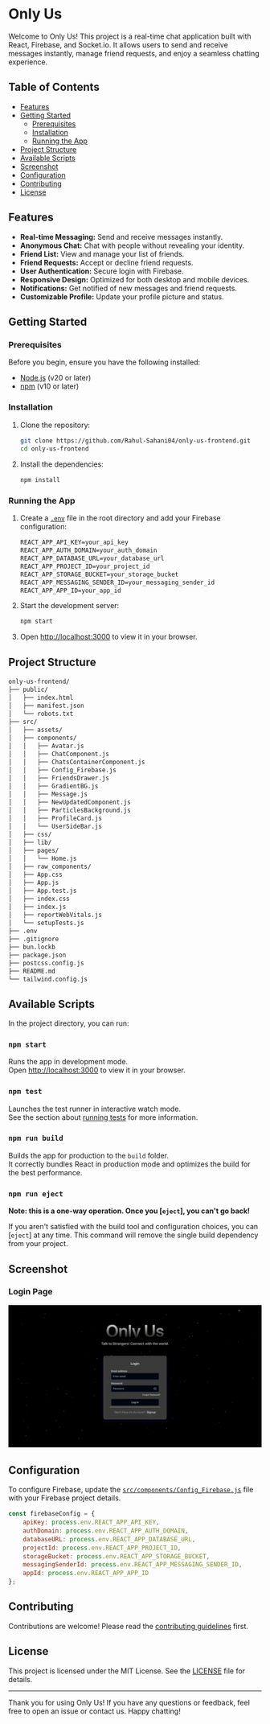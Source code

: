 # Only Us

Welcome to Only Us! This project is a real-time chat application built with React, Firebase, and Socket.io. It allows users to send and receive messages instantly, manage friend requests, and enjoy a seamless chatting experience.

## Table of Contents

- [Features](#features)
- [Getting Started](#getting-started)
    - [Prerequisites](#prerequisites)
    - [Installation](#installation)
    - [Running the App](#running-the-app)
- [Project Structure](#project-structure)
- [Available Scripts](#available-scripts)
- [Screenshot](#screenshot)
- [Configuration](#configuration)
- [Contributing](#contributing)
- [License](#license)

## Features

- **Real-time Messaging:** Send and receive messages instantly.
- **Anonymous Chat:** Chat with people without revealing your identity.
- **Friend List:** View and manage your list of friends.
- **Friend Requests:** Accept or decline friend requests.
- **User Authentication:** Secure login with Firebase.
- **Responsive Design:** Optimized for both desktop and mobile devices.
- **Notifications:** Get notified of new messages and friend requests.
- **Customizable Profile:** Update your profile picture and status.

## Getting Started

### Prerequisites

Before you begin, ensure you have the following installed:

- [Node.js](https://nodejs.org/) (v20 or later)
- [npm](https://www.npmjs.com/) (v10 or later)

### Installation

1. Clone the repository:

    ```sh
    git clone https://github.com/Rahul-Sahani04/only-us-frontend.git
    cd only-us-frontend
    ```

2. Install the dependencies:

    ```sh
    npm install
    ```

### Running the App

1. Create a [`.env`]("https://github.com/Rahul-Sahani04/only-us-frontend/.env") file in the root directory and add your Firebase configuration:

    ```env
    REACT_APP_API_KEY=your_api_key
    REACT_APP_AUTH_DOMAIN=your_auth_domain
    REACT_APP_DATABASE_URL=your_database_url
    REACT_APP_PROJECT_ID=your_project_id
    REACT_APP_STORAGE_BUCKET=your_storage_bucket
    REACT_APP_MESSAGING_SENDER_ID=your_messaging_sender_id
    REACT_APP_APP_ID=your_app_id
    ```

2. Start the development server:

    ```sh
    npm start
    ```

3. Open [http://localhost:3000](http://localhost:3000) to view it in your browser.

## Project Structure

```
only-us-frontend/
├── public/
│   ├── index.html
│   ├── manifest.json
│   └── robots.txt
├── src/
│   ├── assets/
│   ├── components/
│   │   ├── Avatar.js
│   │   ├── ChatComponent.js
│   │   ├── ChatsContainerComponent.js
│   │   ├── Config_Firebase.js
│   │   ├── FriendsDrawer.js
│   │   ├── GradientBG.js
│   │   ├── Message.js
│   │   ├── NewUpdatedComponent.js
│   │   ├── ParticlesBackground.js
│   │   ├── ProfileCard.js
│   │   └── UserSideBar.js
│   ├── css/
│   ├── lib/
│   ├── pages/
│   │   └── Home.js
│   ├── raw_components/
│   ├── App.css
│   ├── App.js
│   ├── App.test.js
│   ├── index.css
│   ├── index.js
│   ├── reportWebVitals.js
│   └── setupTests.js
├── .env
├── .gitignore
├── bun.lockb
├── package.json
├── postcss.config.js
├── README.md
└── tailwind.config.js
```

## Available Scripts

In the project directory, you can run:

### `npm start`

Runs the app in development mode.\
Open [http://localhost:3000](http://localhost:3000) to view it in your browser.

### `npm test`

Launches the test runner in interactive watch mode.\
See the section about [running tests](https://facebook.github.io/create-react-app/docs/running-tests) for more information.

### `npm run build`

Builds the app for production to the `build` folder.\
It correctly bundles React in production mode and optimizes the build for the best performance.

### `npm run eject`

**Note: this is a one-way operation. Once you [`eject`], you can't go back!**

If you aren't satisfied with the build tool and configuration choices, you can [`eject`] at any time. This command will remove the single build dependency from your project.

## Screenshot

### Login Page

![Login Page](src/assets/LogIn.gif)

## Configuration

To configure Firebase, update the [`src/components/Config_Firebase.js`]("/src/components/Config_Firebase.js") file with your Firebase project details.

```js
const firebaseConfig = {
    apiKey: process.env.REACT_APP_API_KEY,
    authDomain: process.env.REACT_APP_AUTH_DOMAIN,
    databaseURL: process.env.REACT_APP_DATABASE_URL,
    projectId: process.env.REACT_APP_PROJECT_ID,
    storageBucket: process.env.REACT_APP_STORAGE_BUCKET,
    messagingSenderId: process.env.REACT_APP_MESSAGING_SENDER_ID,
    appId: process.env.REACT_APP_APP_ID
};
```

## Contributing

Contributions are welcome! Please read the [contributing guidelines](CONTRIBUTING.md) first.

## License

This project is licensed under the MIT License. See the [LICENSE](LICENSE) file for details.

---

Thank you for using Only Us! If you have any questions or feedback, feel free to open an issue or contact us. Happy chatting!